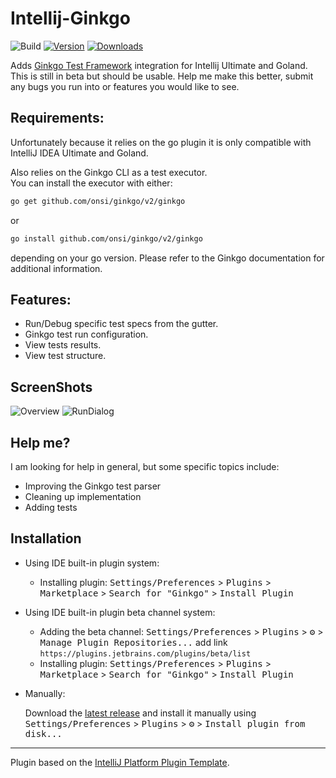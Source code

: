 # Intellij-Ginkgo

![Build](https://github.com/IdeaGinkgo/Intellij-Ginkgo/workflows/Build/badge.svg)
[![Version](https://img.shields.io/jetbrains/plugin/v/17554-ginkgo.svg)](https://plugins.jetbrains.com/plugin/17554-ginkgo)
[![Downloads](https://img.shields.io/jetbrains/plugin/d/17554-ginkgo.svg)](https://plugins.jetbrains.com/plugin/17554-ginkgo)


<!-- Plugin description -->
Adds [Ginkgo Test Framework](https://onsi.github.io/ginkgo/) integration for Intellij Ultimate and Goland.  
This is still in beta but should be usable.  Help me make this better, submit any bugs you run into or features you would like to see.  

## Requirements:
Unfortunately because it relies on the go plugin it is only compatible with IntelliJ IDEA Ultimate and Goland.

Also relies on the Ginkgo CLI as a test executor.  
You can install the executor with either:
```bash
go get github.com/onsi/ginkgo/v2/ginkgo
```
or
```bash
go install github.com/onsi/ginkgo/v2/ginkgo
```
depending on your go version.  Please refer to the Ginkgo documentation for additional information.

## Features:
- Run/Debug specific test specs from the gutter.
- Ginkgo test run configuration.
- View tests results.
- View test structure.

<!-- Plugin description end -->

## ScreenShots
![Overview](https://gist.githubusercontent.com/TaylorOno/ec620609cc965e9d2fa67d74e3a853de/raw/abd13daf2e4b0dbc1c58c0d63a27849baeee0e59/Overview.png)
![RunDialog](https://gist.githubusercontent.com/TaylorOno/ec620609cc965e9d2fa67d74e3a853de/raw/abd13daf2e4b0dbc1c58c0d63a27849baeee0e59/RunDialog.png)


## Help me?
I am looking for help in general, but some specific topics include:
 - Improving the Ginkgo test parser
 - Cleaning up implementation
 - Adding tests


## Installation
- Using IDE built-in plugin system:
  - Installing plugin: <kbd>Settings/Preferences</kbd> > <kbd>Plugins</kbd> > <kbd>Marketplace</kbd> > <kbd>Search for "Ginkgo"</kbd> >
    <kbd>Install Plugin</kbd>
    
- Using IDE built-in plugin beta channel system:  
  - Adding the beta channel: <kbd>Settings/Preferences</kbd> > <kbd>Plugins</kbd> > <kbd>⚙️</kbd> > <kbd>Manage Plugin Repositories...</kbd> add link `https://plugins.jetbrains.com/plugins/beta/list`
  - Installing plugin: <kbd>Settings/Preferences</kbd> > <kbd>Plugins</kbd> > <kbd>Marketplace</kbd> > <kbd>Search for "Ginkgo"</kbd> >
  <kbd>Install Plugin</kbd>
  
- Manually:

  Download the [latest release](https://github.com/IdeaGinkgo/Intellij-Ginkgo/releases/latest) and install it manually using
  <kbd>Settings/Preferences</kbd> > <kbd>Plugins</kbd> > <kbd>⚙️</kbd> > <kbd>Install plugin from disk...</kbd>


---
Plugin based on the [IntelliJ Platform Plugin Template][template].

[template]: https://github.com/JetBrains/intellij-platform-plugin-template
